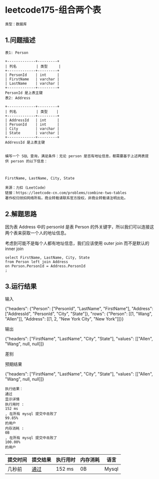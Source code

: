 # leetcode175-组合两个表

`类型：数据库`

## 1.问题描述

```
表1: Person

+-------------+---------+
| 列名         | 类型     |
+-------------+---------+
| PersonId    | int     |
| FirstName   | varchar |
| LastName    | varchar |
+-------------+---------+
PersonId 是上表主键
表2: Address

+-------------+---------+
| 列名         | 类型    |
+-------------+---------+
| AddressId   | int     |
| PersonId    | int     |
| City        | varchar |
| State       | varchar |
+-------------+---------+
AddressId 是上表主键
 

编写一个 SQL 查询，满足条件：无论 person 是否有地址信息，都需要基于上述两表提供 person 的以下信息：

 

FirstName, LastName, City, State

来源：力扣（LeetCode）
链接：https://leetcode-cn.com/problems/combine-two-tables
著作权归领扣网络所有。商业转载请联系官方授权，非商业转载请注明出处。
```

## 2.解题思路

因为表 Address 中的 personId 是表 Person 的外关键字，所以我们可以连接这两个表来获取一个人的地址信息。

考虑到可能不是每个人都有地址信息，我们应该使用 outer join 而不是默认的 inner join

```
select FirstName, LastName, City, State
from Person left join Address
on Person.PersonId = Address.PersonId
;
```

## 3.运行结果

输入

{"headers": {"Person": ["PersonId", "LastName", "FirstName"], "Address": ["AddressId", "PersonId", "City", "State"]}, "rows": {"Person": [[1, "Wang", "Allen"]], "Address": [[1, 2, "New York City", "New York"]]}}

输出

{"headers": ["FirstName", "LastName", "City", "State"], "values": [["Allen", "Wang", null, null]]}

差别

预期结果

{"headers": ["FirstName", "LastName", "City", "State"], "values": [["Allen", "Wang", null, null]]}



```
执行结果：
通过
显示详情
执行用时 :
152 ms
, 在所有 mysql 提交中击败了
99.85%
的用户
内存消耗 :
0B
, 在所有 mysql 提交中击败了
100.00%
的用户
```

| 提交时间 | 提交结果 | 执行用时 | 内存消耗 | 语言  |
| -------- | -------- | -------- | -------- | ----- |
| 几秒前   | [通过]() | 152 ms   | 0B       | Mysql |